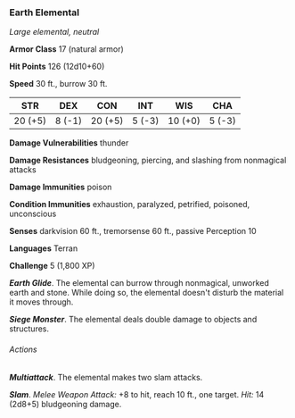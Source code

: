 ### Earth Elemental

*Large elemental, neutral*

**Armor Class** 17 (natural armor)

**Hit Points** 126 (12d10+60)

**Speed** 30 ft., burrow 30 ft.

| STR     | DEX    | CON     | INT    | WIS     | CHA    |
|---------|--------|---------|--------|---------|--------|
| 20 (+5) | 8 (-1) | 20 (+5) | 5 (-3) | 10 (+0) | 5 (-3) |

**Damage Vulnerabilities** thunder

**Damage Resistances** bludgeoning, piercing, and slashing from nonmagical attacks

**Damage Immunities** poison

**Condition Immunities** exhaustion, paralyzed, petrified, poisoned, unconscious

**Senses** darkvision 60 ft., tremorsense 60 ft., passive Perception 10

**Languages** Terran

**Challenge** 5 (1,800 XP)

***Earth Glide***. The elemental can burrow through nonmagical, unworked earth and stone. While doing so, the elemental doesn't disturb the material it moves through.

***Siege Monster***. The elemental deals double damage to objects and structures.

###### Actions

***Multiattack***. The elemental makes two slam attacks.

***Slam***. *Melee Weapon Attack:* +8 to hit, reach 10 ft., one target. *Hit:* 14 (2d8+5) bludgeoning damage.